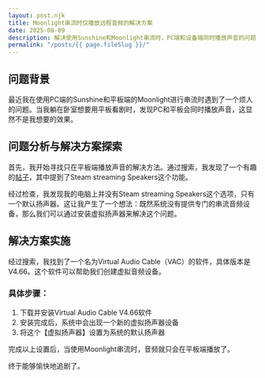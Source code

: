```yaml
---
layout: post.njk
title: Moonlight串流时仅播放远程音频的解决方案
date: 2025-08-09
description: 解决使用Sunshine和Moonlight串流时，PC端和设备端同时播放声音的问题
permalink: "/posts/{{ page.fileSlug }}/"
---
```



## 问题背景

最近我在使用PC端的Sunshine和平板端的Moonlight进行串流时遇到了一个烦人的问题。当我躺在卧室想要用平板看剧时，发现PC和平板会同时播放声音，这显然不是我想要的效果。

## 问题分析与解决方案探索

首先，我开始寻找只在平板端播放声音的解决方法。通过搜索，我发现了一个有趣的[帖子](https://tieba.baidu.com/p/8478272420)，其中提到了Steam streaming Speakers这个功能。

经过检查，我发现我的电脑上并没有Steam streaming Speakers这个选项，只有一个默认扬声器。这让我产生了一个想法：既然系统没有提供专门的串流音频设备，那么我们可以通过安装虚拟扬声器来解决这个问题。

## 解决方案实施

经过搜索，我找到了一个名为Virtual Audio Cable（VAC）的软件，具体版本是V4.66。这个软件可以帮助我们创建虚拟音频设备。

### 具体步骤：

1. 下载并安装Virtual Audio Cable V4.66软件
2. 安装完成后，系统中会出现一个新的虚拟扬声器设备
3. 将这个【虚拟扬声器】设置为系统的默认扬声器

完成以上设置后，当使用Moonlight串流时，音频就只会在平板端播放了。

终于能够愉快地追剧了。
